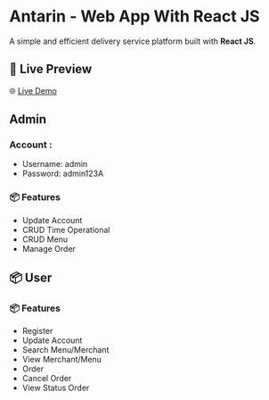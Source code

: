 # Antarin - Web App With React JS

A simple and efficient delivery service platform built with **React JS**.

## 🔗 Live Preview

🌐 [Live Demo](https://antarin-web.vercel.app)

## Admin
### Account :
- Username: admin
- Password: admin123A

### 📦 Features
- Update Account
- CRUD Time Operational
- CRUD Menu
- Manage Order

## 📦 User
### 📦 Features
- Register
- Update Account
- Search Menu/Merchant
- View Merchant/Menu
- Order
- Cancel Order
- View Status Order

